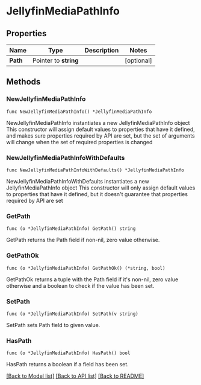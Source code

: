 # JellyfinMediaPathInfo

## Properties

Name | Type | Description | Notes
------------ | ------------- | ------------- | -------------
**Path** | Pointer to **string** |  | [optional] 

## Methods

### NewJellyfinMediaPathInfo

`func NewJellyfinMediaPathInfo() *JellyfinMediaPathInfo`

NewJellyfinMediaPathInfo instantiates a new JellyfinMediaPathInfo object
This constructor will assign default values to properties that have it defined,
and makes sure properties required by API are set, but the set of arguments
will change when the set of required properties is changed

### NewJellyfinMediaPathInfoWithDefaults

`func NewJellyfinMediaPathInfoWithDefaults() *JellyfinMediaPathInfo`

NewJellyfinMediaPathInfoWithDefaults instantiates a new JellyfinMediaPathInfo object
This constructor will only assign default values to properties that have it defined,
but it doesn't guarantee that properties required by API are set

### GetPath

`func (o *JellyfinMediaPathInfo) GetPath() string`

GetPath returns the Path field if non-nil, zero value otherwise.

### GetPathOk

`func (o *JellyfinMediaPathInfo) GetPathOk() (*string, bool)`

GetPathOk returns a tuple with the Path field if it's non-nil, zero value otherwise
and a boolean to check if the value has been set.

### SetPath

`func (o *JellyfinMediaPathInfo) SetPath(v string)`

SetPath sets Path field to given value.

### HasPath

`func (o *JellyfinMediaPathInfo) HasPath() bool`

HasPath returns a boolean if a field has been set.


[[Back to Model list]](../README.md#documentation-for-models) [[Back to API list]](../README.md#documentation-for-api-endpoints) [[Back to README]](../README.md)


